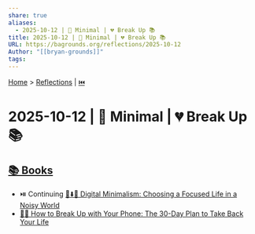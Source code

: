 ```yaml
---
share: true
aliases:
  - 2025-10-12 | 🤏 Minimal | 💔 Break Up 📚
title: 2025-10-12 | 🤏 Minimal | 💔 Break Up 📚
URL: https://bagrounds.org/reflections/2025-10-12
Author: "[[bryan-grounds]]"
tags:
---
```

[Home](../index.md) > [Reflections](./index.md) | [⏮️](./2025-10-11.md)  
# 2025-10-12 | 🤏 Minimal | 💔 Break Up 📚  
## [📚 Books](../books/index.md)  
- ⏯️ Continuing [📱⬇️🧘 Digital Minimalism: Choosing a Focused Life in a Noisy World](../books/digital-minimalism-choosing-a-focused-life-in-a-noisy-world.md)  
- [📱💔 How to Break Up with Your Phone: The 30-Day Plan to Take Back Your Life](../books/how-to-break-up-with-your-phone-the-30-day-plan-to-take-back-your-life.md)